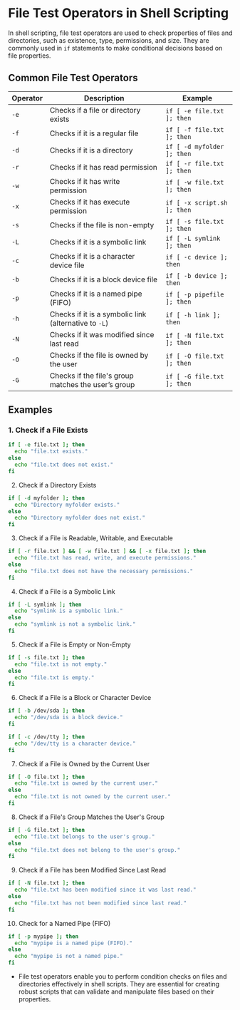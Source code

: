 # File Test Operators in Shell Scripting

In shell scripting, file test operators are used to check properties of files and directories, such as existence, type, permissions, and size. They are commonly used in `if` statements to make conditional decisions based on file properties.

## Common File Test Operators

| Operator | Description                                | Example                                   |
|----------|--------------------------------------------|-------------------------------------------|
| `-e`     | Checks if a file or directory exists       | `if [ -e file.txt ]; then`                |
| `-f`     | Checks if it is a regular file             | `if [ -f file.txt ]; then`                |
| `-d`     | Checks if it is a directory                | `if [ -d myfolder ]; then`                |
| `-r`     | Checks if it has read permission           | `if [ -r file.txt ]; then`                |
| `-w`     | Checks if it has write permission          | `if [ -w file.txt ]; then`                |
| `-x`     | Checks if it has execute permission        | `if [ -x script.sh ]; then`               |
| `-s`     | Checks if the file is non-empty            | `if [ -s file.txt ]; then`                |
| `-L`     | Checks if it is a symbolic link            | `if [ -L symlink ]; then`                 |
| `-c`     | Checks if it is a character device file    | `if [ -c device ]; then`                  |
| `-b`     | Checks if it is a block device file        | `if [ -b device ]; then`                  |
| `-p`     | Checks if it is a named pipe (FIFO)        | `if [ -p pipefile ]; then`                |
| `-h`     | Checks if it is a symbolic link (alternative to `-L`) | `if [ -h link ]; then` |
| `-N`     | Checks if it was modified since last read  | `if [ -N file.txt ]; then`                |
| `-O`     | Checks if the file is owned by the user    | `if [ -O file.txt ]; then`                |
| `-G`     | Checks if the file's group matches the user’s group | `if [ -G file.txt ]; then`  |

## Examples

### 1. Check if a File Exists

```bash
if [ -e file.txt ]; then
  echo "file.txt exists."
else
  echo "file.txt does not exist."
fi
```
2. Check if a Directory Exists
```bash
if [ -d myfolder ]; then
  echo "Directory myfolder exists."
else
  echo "Directory myfolder does not exist."
fi

```
3. Check if a File is Readable, Writable, and Executable
```bash
if [ -r file.txt ] && [ -w file.txt ] && [ -x file.txt ]; then
  echo "file.txt has read, write, and execute permissions."
else
  echo "file.txt does not have the necessary permissions."
fi

```
4. Check if a File is a Symbolic Link

```bash
if [ -L symlink ]; then
  echo "symlink is a symbolic link."
else
  echo "symlink is not a symbolic link."
fi
```
5. Check if a File is Empty or Non-Empty

```bash
if [ -s file.txt ]; then
  echo "file.txt is not empty."
else
  echo "file.txt is empty."
fi
```
6. Check if a File is a Block or Character Device
```bash
if [ -b /dev/sda ]; then
  echo "/dev/sda is a block device."
fi

if [ -c /dev/tty ]; then
  echo "/dev/tty is a character device."
fi

```
7. Check if a File is Owned by the Current User
```bash
if [ -O file.txt ]; then
  echo "file.txt is owned by the current user."
else
  echo "file.txt is not owned by the current user."
fi

```
8. Check if a File's Group Matches the User's Group
```bash
if [ -G file.txt ]; then
  echo "file.txt belongs to the user's group."
else
  echo "file.txt does not belong to the user's group."
fi

```
9. Check if a File has been Modified Since Last Read
```bash
if [ -N file.txt ]; then
  echo "file.txt has been modified since it was last read."
else
  echo "file.txt has not been modified since last read."
fi

```
10. Check for a Named Pipe (FIFO)
```bash
if [ -p mypipe ]; then
  echo "mypipe is a named pipe (FIFO)."
else
  echo "mypipe is not a named pipe."
fi
```
- File test operators enable you to perform condition checks on files and directories effectively in shell scripts. They are essential for creating robust scripts that can validate and manipulate files based on their properties.






















